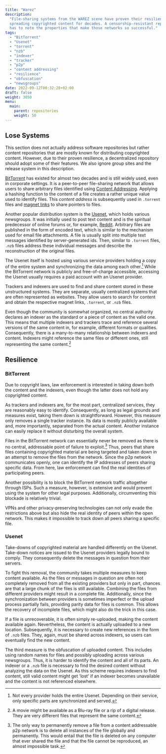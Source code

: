 ```yaml
---
title: "Warez"
description:
  "File-sharing systems from the WAREZ scene have proven their resilience in
  spreading copyrighted content for decades. A censorship-resistant repository
  has to note the properties that make those networks so successful."
tags:
  - "BitTorrent"
  - "Usenet"
  - "torrent"
  - "nzb"
  - "indexer"
  - "tracker"
  - "p2p"
  - "content addressing"
  - "resilience"
  - "obfuscation"
  - "newsgroups"
date: 2022-09-12T00:32:28+02:00
draft: false
weight: 3050
menu:
  main:
    parent: repositories
    weight: 50
---
```


## Lose Systems

This section does not actually address software repositories but rather content
repositories that are mostly known for distributing copyrighted content.
However, due to their proven resilience, a decentralized repository should adopt
some of their features. We also ignore group sites and the release system in
this description.

[BitTorrent](https://en.wikipedia.org/wiki/BitTorrent "BitTorrent") has existed
for almost two decades and is still widely used, even in corporate settings. It
is a peer-to-peer file-sharing network that allows users to share arbitrary
files identified using
[Content Addressing](https://en.wikipedia.org/wiki/Content-addressable_storage "Content Addressing").
Applying a hashing function to the content of a file creates a rather unique
value used to identify files. This _content address_ is subsequently used in
`.torrent` files and
[magnet links](https://en.wikipedia.org/wiki/Magnet_URI_scheme "Magnet URI Scheme")
to share pointers to files.

Another popular distribution system is the
[Usenet](https://en.wikipedia.org/wiki/Usenet "Usenet"), which holds various
newsgroups. It was initially used to post text content and is the spiritual
predecessor of online forums or, for example,
[Reddit](https://www.reddit.com/ "Reddit"). Arbitrary files are published in the
form of encoded text, which is similar to the mechanism used for email file
attachments. A file is usually split into multiple text messages identified by
server-generated ids. Then, similar to `.torrent` files, `.nzb` files address
these individual messages and describe the reconstruction of the original files.

The Usenet itself is hosted using various service providers holding a copy of
the entire system and synchronizing the data among each other.[^entire] While
the BitTorrent network is publicly and free-of-charge accessible, accessing the
Usenet usually requires a paid account with an Usenet provider.

[^entire]:
    Not every provider holds the entire Usenet. Depending on their service, only
    specific parts are synchronized and served.

Trackers and indexers are used to find and share content stored in these
unstructured systems. They are separate, usually centralized systems that are
often represented as websites. They allow users to search for content and obtain
the respective magnet links, `.torrent`, or `.nzb` files.

Even though the community is somewhat organized, no central authority declares
an indexer as the standard or a piece of content as the valid one. This means
that multiple indexers and trackers trace and reference several versions of the
same content in, for example, different formats or qualities. Consequently,
there is a many-to-many relationship between indexers and content. Indexers
might reference the same files or different ones, still representing the same
content.[^format]

[^format]:
    A movie might be available as a Blu-ray file or a rip of a digital release.
    They are very different files that represent the same content.

## Resilience

### BitTorrent

Due to copyright laws, law enforcement is interested in taking down both the
content and the indexers, even though the latter does not hold any copyrighted
content.

As trackers and indexers are, for the most part, centralized services, they are
reasonably easy to identify. Consequently, as long as legal grounds and measures
exist, taking them down is straightforward. However, this measure only removes a
single tracker instance. Its data is mostly publicly available and, more
importantly, separated from the actual content. Another instance can easily
replace it without disturbing the overall system.

Files in the BitTorrent network can essentially never be removed as there is no
central, addressable point of failure to exploit.[^removal] Thus, peers that
share files containing copyrighted material are being targeted and taken down in
an attempt to remove the files from the network. Since the p2p network
communicates openly, one can identify the IP addresses of peers sharing specific
data. From here, law enforcement can find the real identities of participating
peers.

[^removal]:
    The only way to permanently remove a file from a content addressable p2p
    network is to delete all instances of the file globally and permanently.
    This would entail that the file is deleted on any computer that ever shared
    the file and that the file cannot be reproduced, an almost impossible task.

Another possibility is to block the BitTorrent network traffic altogether
through ISPs. Such a measure, however, is extensive and would prevent using the
system for other legal purposes. Additionally, circumventing this blockade is
relatively trivial.

VPNs and other privacy-preserving technologies can not only evade the
restrictions above but also hide the real identity of peers within the open
network. This makes it impossible to track down all peers sharing a specific
file.

### Usenet

Take-downs of copyrighted material are handled differently on the Usenet.
Take-down notices are issued to the Usenet providers legally bound to comply.
They consequently delete the messages in question from their servers.

To fight this removal, the community takes multiple measures to keep content
available. As the files or messages in question are often not completely removed
from all the existing providers but only in part, chances are that a large chunk
of the files is still available. Combining the files from different providers
might result in a complete file. Additionally, since the synchronization between
providers is sometimes imperfect or the upload process partially fails,
providing parity data for files is common. This allows the recovery of
incomplete files, which might also do the trick in this case.

If a file is unrecoverable, it is often simply re-uploaded, making the content
available again. Nevertheless, the content is actually uploaded to a new
location. Subsequently, it is necessary to create new references in the form of
`.nzb` files. They, again, must be shared across indexers, so users can
eventually find the new content.

The third measure is the obfuscation of uploaded content. This includes using
random names for files and possibly uploading across various newsgroups. Thus,
it is harder to identify the content and all of its parts. An indexer or a
`.nzb` file is necessary to find the desired content without analyzing the data
on the Usenet. As this scheme requires indexers to find content, still valid
content might get 'lost' if an indexer becomes unavailable and the content is
not referenced elsewhere.